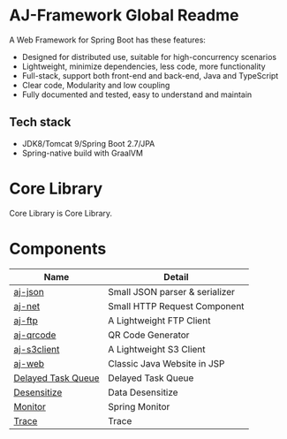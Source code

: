 # AJ-Framework Global Readme

A Web Framework for Spring Boot has these features:

- Designed for distributed use, suitable for high-concurrency scenarios
- Lightweight, minimize dependencies, less code, more functionality
- Full-stack, support both front-end and back-end, Java and TypeScript
- Clear code, Modularity and low coupling
- Fully documented and tested, easy to understand and maintain

## Tech stack

- JDK8/Tomcat 9/Spring Boot 2.7/JPA
- Spring-native build with GraalVM

# Core Library

Core Library is Core Library.

# Components

| Name                                                  | Detail                         |
|-------------------------------------------------------|--------------------------------|
| [aj-json](/components/aj-json)                        | Small JSON parser & serializer |
| [aj-net](/components/aj-net)                          | Small HTTP Request Component   |
| [aj-ftp](/components/aj-ftp)                          | A Lightweight FTP Client       |
| [aj-qrcode](/components/aj-qrcode)                    | QR Code Generator              |
| [aj-s3client](/components/aj-s3client)                | A Lightweight S3 Client        |
| [aj-web](/components/aj-web)                          | Classic Java Website in JSP    |
| [Delayed Task Queue](/components/aj-delayedtaskqueue) | Delayed Task Queue             |
| [Desensitize](/components/aj-desensitize)             | Data Desensitize               |
| [Monitor](/components/aj-monitor)                     | Spring Monitor                 |
| [Trace](/components/aj-trace)                         | Trace                          |





